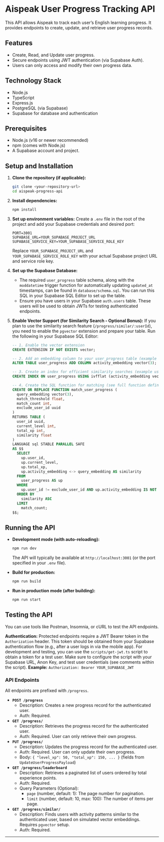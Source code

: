 # Aispeak User Progress Tracking API

This API allows Aispeak to track each user’s English learning progress. It provides endpoints to create, update, and retrieve user progress records.

## Features

*   Create, Read, and Update user progress.
*   Secure endpoints using JWT authentication (via Supabase Auth).
*   Users can only access and modify their own progress data.

## Technology Stack

*   Node.js
*   TypeScript
*   Express.js
*   PostgreSQL (via Supabase)
*   Supabase for database and authentication

## Prerequisites

*   Node.js (v16 or newer recommended)
*   npm (comes with Node.js)
*   A Supabase account and project.

## Setup and Installation

1.  **Clone the repository (if applicable):**
    ```bash
    git clone <your-repository-url>
    cd aispeak-progress-api
    ```

2.  **Install dependencies:**
    ```bash
    npm install
    ```

3.  **Set up environment variables:**
    Create a `.env` file in the root of the project and add your Supabase credentials and desired port:
    ```env
    PORT=3001
    SUPABASE_URL=YOUR_SUPABASE_PROJECT_URL
    SUPABASE_SERVICE_KEY=YOUR_SUPABASE_SERVICE_ROLE_KEY
    ```
    Replace `YOUR_SUPABASE_PROJECT_URL` and `YOUR_SUPABASE_SERVICE_ROLE_KEY` with your actual Supabase project URL and service role key.

4.  **Set up the Supabase Database:**
    *   The required `user_progress` table schema, along with the `moddatetime` trigger function for automatically updating `updated_at` timestamps, can be found in `database/schema.sql`. You can run this SQL in your Supabase SQL Editor to set up the table.
    *   Ensure you have users in your Supabase `auth.users` table. These users will be used to obtain JWTs for testing authenticated endpoints.

5.  **Enable Vector Support (for Similarity Search - Optional Bonus):**
    If you plan to use the similarity search feature (`/progress/similar/:userId`), you need to enable the `pgvector` extension and prepare your table. Run the following in your Supabase SQL Editor:
    ```sql
    -- 1. Enable the vector extension
    CREATE EXTENSION IF NOT EXISTS vector;

    -- 2. Add an embedding column to your user_progress table (example uses 3 dimensions for simulated embeddings)
    ALTER TABLE user_progress ADD COLUMN activity_embedding vector(3);

    -- 3. Create an index for efficient similarity searches (example uses L2 distance)
    CREATE INDEX ON user_progress USING ivfflat (activity_embedding vector_l2_ops) WITH (lists = 10);

    -- 4. Create the SQL function for matching (see full function definition in development notes or controller comments)
    CREATE OR REPLACE FUNCTION match_user_progress (
      query_embedding vector(3),
      match_threshold float,
      match_count int,
      exclude_user_id uuid
    )
    RETURNS TABLE (
      user_id uuid,
      current_level int,
      total_xp int,
      similarity float
    )
    LANGUAGE sql STABLE PARALLEL SAFE
    AS $$
      SELECT
        up.user_id,
        up.current_level,
        up.total_xp,
        up.activity_embedding <-> query_embedding AS similarity
      FROM
        user_progress AS up
      WHERE
        up.user_id != exclude_user_id AND up.activity_embedding IS NOT NULL
      ORDER BY
        similarity ASC
      LIMIT
        match_count;
    $$;
    ```


## Running the API

*   **Development mode (with auto-reloading):**
    ```bash
    npm run dev
    ```
    The API will typically be available at `http://localhost:3001` (or the port specified in your `.env` file).

*   **Build for production:**
    ```bash
    npm run build
    ```

*   **Run in production mode (after building):**
    ```bash
    npm run start
    ```

## Testing the API

You can use tools like Postman, Insomnia, or cURL to test the API endpoints.

**Authentication:**
Protected endpoints require a JWT Bearer token in the `Authorization` header. This token should be obtained from your Supabase authentication flow (e.g., after a user logs in via the mobile app).
For development and testing, you can use the `scripts/get-jwt.ts` script to obtain a token for a test user.
Make sure to configure the script with your Supabase URL, Anon Key, and test user credentials (see comments within the script).
**Example:** `Authorization: Bearer YOUR_SUPABASE_JWT`

### API Endpoints

All endpoints are prefixed with `/progress`.

*   **`POST /progress`**
    *   Description: Creates a new progress record for the authenticated user.
    *   Auth: Required.
*   **`GET /progress/`**
    *   Description: Retrieves the progress record for the authenticated user.
    *   Auth: Required. User can only retrieve their own progress.
*   **`PUT /progress/`**
    *   Description: Updates the progress record for the authenticated user.
    *   Auth: Required. User can only update their own progress.
    *   Body: `{ "level_xp": 50, "total_xp": 150, ... }` (fields from `UpdateUserProgressPayload`)
*   **`GET /progress/leaderboard`**
    *   Description: Retrieves a paginated list of users ordered by total experience points.
    *   Auth: Required.
    *   Query Parameters (Optional):
        *   `page` (number, default: 1): The page number for pagination.
        *   `limit` (number, default: 10, max: 100): The number of items per page.
*   **`GET /progress/similar/`**
    *   Description: Finds users with activity patterns similar to the authenticated user, based on simulated vector embeddings. Requires `pgvector` setup.
    *   Auth: Required.

---
